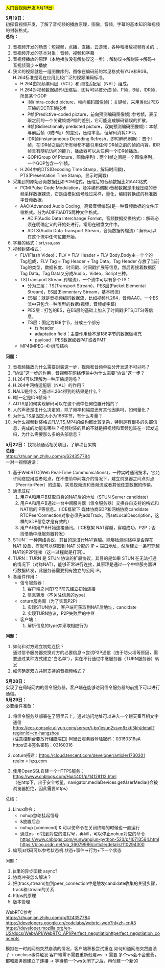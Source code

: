 <mark>入门音视频开发 5月19日-</mark>

**5月19日：**  
初探音视频开发，了解了音视频的播放原理，图像，音频，字幕的基本知识和视频的封装格式。  
**总结：**  
1. 音视频开发的场景：短视频，点播，直播，云游戏，各种和播放视频有关的...
1. 音视频开发的基本对象：音频，视频和字幕  
2. 音视频播放的原理（本地播放没有解协议这一步）：解协议->解封装->解码->音视频同步->播放  
3. 狭义的视频就是一组图像序列，图像在编码前的常见格式有YUV和RGB。H.264标准是现在应用比较广泛的视频编码标准。
   - H.264由视频编码层（VCL）和网络适配层（NAL）组成。
   - H.264对视频数据编码/压缩后，图片可以被分成I帧，P帧，B帧，IDR帧，所属某个GOP
     - I帧(Intra-coded picture，帧内编码图像帧)：关键帧，采用类似JPEG压缩的DCT压缩技术
     - P帧(Predictive-coded picture，前向预测编码图像帧):参考帧，表示跟之前的一个关键帧或P帧的差别，它可能造成解码错误的扩散。
     - B帧(Bidirectionally predicted picture，双向预测编码图像帧)：本帧与前后帧（I或P帧）的差别，压缩率高，但解码消耗CPU。
     - IDR帧(instantaneous Decoding Refresh，即时解码刷新)：首个I帧，在IDR帧之后的所有帧都不能引用任何IDR帧之前的帧的内容。IDR帧具有随机访问的能力，播放器可以从任何一个IDR帧播放。
     - GOP(Group Of Picture，图像序列)：两个I帧之间是一个图像序列，一个GOP包含一个I帧。
   - H.264中的DTS(Decoding Time Stamp，解码时间戳)，PTS(Presentation Time Stamp，显示时间戳)
4. 采集到的原始音频数据比如PCM格式，压缩后的音频数据比如AAC格式
   - PCM(Pulse Code Modulation，脉冲编码调制)音频数据是未经压缩的音频采样数据裸流，它是由模拟信号经过采样，量化，编码转换成的标准数字音频数据。
   - AAC(Advanced Audio Coding，高级音频编码)是一种音频数据的文件压缩格式。分为ADIF和ADTS两种文件格式。
     - ADIF(Audio Data Interchange Format，音频数据交换格式)：解码必须在明确定义的开始处进行。常用在磁盘文件中。
     - ADTS(Audio Data Transport Stream，音频数据传输流)：解码可以在这个流中任何位置开始。
5. 字幕的格式：srt,ssa,ass
6. 视频封装格式：
   - FLV(Flash Video)：FLV = FLV Header + FLV Body,Body由一个个的Tag组成，FLV Tag = Tag Header + Tag Data，Tag Header 存放了当前Tag的类型，数据长度、时间戳、时间戳扩展等信息，然后再接着数据区Tag Data。Tag Data又分成Audio，Video，Script三种。
   - TS(Transport Stream,传输流)，一个流中可以有多个TS：
     - 分为三层：TS(Transport Stream)，PES层(Packet Elemental Stream)，ES层(Elementary Stream，基本码流)
     - ES层：就是音视频编码数据流，比如视频H.264，音频AAC。一个ES流中只包含一种类型的数据(视频，音频或字幕)
     - PES层：打包的ES，在ES层的基础上加入了时间戳(PTS,DTS)等信息。
     - TS层：固定为188字节，分成三个部分
       - ts header
       - adaptation field：主要作用给不足188字节的数据做填充
       - payload：PES数据或者PAT或者PMT
   - MP4(MPEG-4):树形结构  

**问题：**  
1. 音视频播放为什么需要封装这一步，视频和音频单独分开发送不可以吗？  
2. “协议”这一步的作用，音视频在网络传输中为什么需要“协议”这一步？  
3. H.264可以理解为一种压缩规则吗？  
4. H.264中网络适配层（NAL）的作用？
5. NALU是什么？通过H.264得到的结果是什么？
6. I帧一定是IDR帧吗？  
7. ADTS是如何实现解码可以在这个流中任何位置开始的？  
8. 人的声音是由什么决定的，除了频率和幅度还有其他因素吗，如何量化？  
9. 为什么TS是固定大小为188字节，有什么考量？  
10. 为什么视频封装格式FLV,TS,MP4的结构都比较复杂，特别是有很多的头部信息，完成的功能有哪些？视频封装的目的不就是把视频和音频包装在一起发送吗，为什么需要那么多的头部信息？  

**5月22日：**
找视频通话相关项目，了解项目架构  
**总结:**  
https://zhuanlan.zhihu.com/p/624357784  
一对一视频通话：  
1. 基于WebRTC(Web Real-Time Communications)，一种实时通讯技术，它允许网络应用或者站点，在不借助中间媒介的情况下，建立浏览器之间点对点（Peer-to-Peer）的连接，实现视频流和音频流或者其他任意数据的传输。
2. 通讯过程：
   1. 用户A和用户B获取自身的NAT后的地址（STUN Server  candidate）
   2. 用户A和用户B通过一台中间服务器（信令服务器）交换各自支持的格式和NAT后的IP等信息。（ICE框架下  媒体协商SDP和网络协商candidate   RTCPeerConnection对象必须先addTrack，再setLocalDescription，这样的SDP信息才是有效的）
   3. 用户A和用户B开始连接通讯。（ICE框架  NAT穿越，穿越成功，P2P；否则借助中继服务器转发） 
3. STUN：一种网络协议，其目的是进行NAT穿越。能够检测网络中是否存在 NAT 设备，有就可以获取到 NAT 分配的 IP + 端口地址，然后建立一条可穿越NAT的P2P连接（这一过程就是打洞）。
4. TURN：TURN 是 STUN 协议的扩展协议，其目的是如果 STUN 在无法打通的情况下（对称NAT），能够正常进行连接，其原理是通过一个中继服务器进行数据转发，此服务器需要拥有独立的公网 IP。 
5. 各组件作用：
   - 信令服务器：
      1. 客户端之间在P2P前先建立初始连接
      2. 信息转发（不关注信息的type）
   - coturn服务器（为了实现P2P）：
      1. 实现STUN协议，客户端可获取到NAT后地址，candidate
      2. 实现TURN协议，P2P失败后的中继
   - 客户端： 
      1. 解析信息的type并采取相应行为  

**问题：**  
1. 如何和对方建立初始连接？  
   通过信令服务器交换对方的必要信息->尝试P2P通信（由于防火墙等原因，需要通过某种方式建立“白名单”），实在不行通过中继服务器（TURN服务器）转发
2. 如何确定双方共同支持的音视频格式？ 

**5月28日：**  
实现了在局域网内的信令服务器，客户端在能够访问信令服务器的前提下可以进行通信。  
**5月29日：**   
必要组件准备：  
1. 将信令服务器部署在了阿里云上，通过访问地址可以进入一个聊天室互相文字通信  
https://ecs.console.aliyun.com/server/i-bp1esun2ssvn8zkti5kh/detail?regionId=cn-hangzhou   
(注意控制台要放行相应端口)
阿里云服务器登陆密码：03160316aA  
https证书签名密码：03160316

2. coturn搭建：https://cloud.tencent.com/developer/article/1730301  
realm = hzq.com  
3. 使用OpenSSL自建一个HTTPS服务：https://www.cnblogs.com/Hui4401/p/14128112.html  
（在http下，出于安全考量，navigator.mediaDevices.getUserMedia()会被浏览器拒绝，因此需要https）  

总结：  
1. Linux命令：
   - nohup忽略挂起信号 
   - &放置后台
   - nohup [commond] & 可以使命令在关闭终端的时候也一直运行   
   - 通过ps -ef找到对应的进程号，再kill，可以停止nohup对应的命令  https://www.cnblogs.com/yunwangjun-python-520/p/10713564.html https://blog.csdn.net/qq_36079986/article/details/110294300  
2. 编写js代码可以参考状态机 状态+事件->行为+下一个状态  

问题：  
1. js里的异步函数 async?  
2. 协商冲突怎么解决？
3. 把(track,stream)加到peer_connection中是触发candidate收集的关键步骤，track和stream的关系  
4. https的原理  
5. 版本管理


WebRTC参考：  
https://zhuanlan.zhihu.com/p/624357784  
https://developers.google.cn/codelabs/webrtc-web?hl=zh-cn#3  
https://developer.mozilla.org/en-US/docs/Web/API/WebRTC_API/Perfect_negotiation#perfect_negotiation_concepts  


模拟在一时刻网络突然崩溃的情况，客户端积极尝试重连
  如何知道网络突然崩溃了-> onclose事件触发
  客户端需不需要重新创建ws -> 需要
  多个ws会不会重叠，都和服务器建立了连接 -> 等待前一个ws关闭了之后，再创建一个新的




























